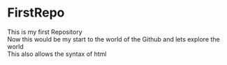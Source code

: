 # FirstRepo
This is my first Repository
<br>
Now this would be my start to the world of the Github and lets explore the world
<br> This also allows the syntax of html
